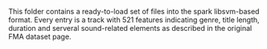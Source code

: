 This folder contains a ready-to-load set of files into the spark libsvm-based
format. Every entry is a track with 521 features indicating genre, title
length, duration and serveral sound-related elements as described in 
the original FMA dataset page.
